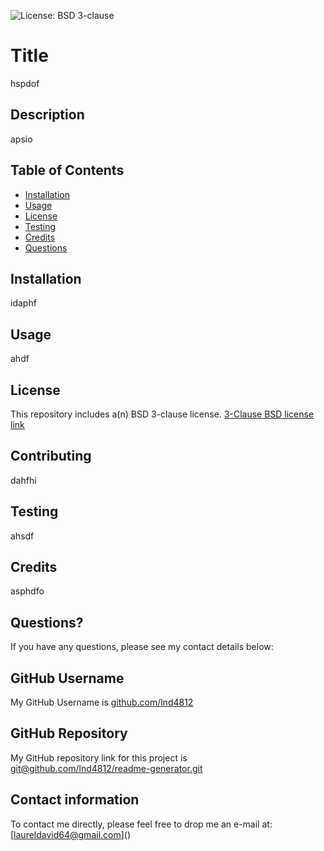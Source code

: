 

![License: BSD 3-clause](https://img.shields.io/badge/License-BSD_3--Clause-blue.svg)

# Title

hspdof

## Description

apsio

## Table of Contents

* [Installation](#installation)
* [Usage](#usage)
* [License](#license)
* [Testing](#testing)
* [Credits](#credits)
* [Questions](#questions)

## Installation

idaphf

## Usage

ahdf

## License

This repository includes a(n) BSD 3-clause license.  [3-Clause BSD license link](https://opensource.org/licenses/BSD-3-Clause)

## Contributing

dahfhi

## Testing

ahsdf

## Credits

asphdfo

## Questions?

If you have any questions, please see my contact details below:

## GitHub Username

My GitHub Username is [github.com/lnd4812](https://github.com/lnd4812)

## GitHub Repository

My GitHub repository link for this project is [git@github.com/lnd4812/readme-generator.git](https://git@github.com/lnd4812/readme-generator.com)

## Contact information

To contact me directly, please feel free to drop me an e-mail at: [laureldavid64@gmail.com](<a hef="mailto:laureldavid64@gmail.com"></a>)
